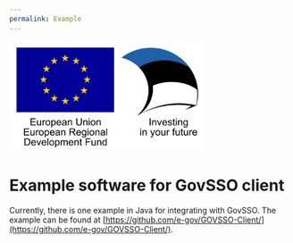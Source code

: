 ```yaml
---
permalink: Example
---
```


<img src='img/eu_regional_development_fund_horizontal.jpg' width="350" height="200" alt="European Union European Regional Development Fund"/>

# Example software for GovSSO client

Currently, there is one example in Java for integrating with GovSSO. The example can be found
at [https://github.com/e-gov/GOVSSO-Client/](https://github.com/e-gov/GOVSSO-Client/).
